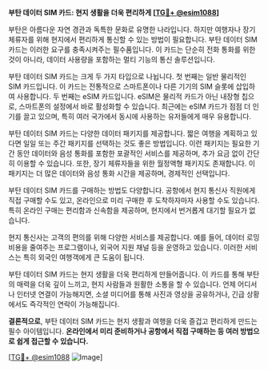 **부탄 데이터 SIM 카드: 현지 생활을 더욱 편리하게 [[TG💪+ @esim1088](https://t.me/s/esim1088)]**

부탄은 아름다운 자연 경관과 독특한 문화로 유명한 나라입니다. 하지만 여행자나 장기 체류자를 위해 현지에서 편리하게 통신할 수 있는 방법이 필요합니다. 부탄 데이터 SIM 카드는 이러한 요구를 충족시켜주는 필수품입니다. 이 카드는 단순히 전화 통화를 위한 것이 아니라, 데이터 사용량을 포함하는 멀티 기능의 통신 솔루션입니다.

부탄 데이터 SIM 카드는 크게 두 가지 타입으로 나뉩니다. 첫 번째는 일반 물리적인 SIM 카드입니다. 이 카드는 전통적으로 스마트폰이나 다른 기기의 SIM 슬롯에 삽입하여 사용합니다. 두 번째는 eSIM 카드입니다. eSIM은 물리적 카드가 아닌 내장형 칩으로, 스마트폰의 설정에서 바로 활성화할 수 있습니다. 최근에는 eSIM 카드가 점점 더 인기를 끌고 있으며, 특히 여러 국가에서 동시에 사용하는 유저들에게 매우 유용합니다.

부탄 데이터 SIM 카드는 다양한 데이터 패키지를 제공합니다. 짧은 여행을 계획하고 있다면 일일 또는 주간 패키지를 선택하는 것도 좋은 방법입니다. 이런 패키지는 필요한 기간 동안 데이터와 음성 통화를 포함한 포괄적인 서비스를 제공하며, 추가 요금 없이 간단히 이용할 수 있습니다. 또한, 장기 체류자들을 위한 월정액형 패키지도 존재합니다. 이 패키지는 더 많은 데이터와 음성 통화 시간을 제공하며, 경제적인 선택입니다.

부탄 데이터 SIM 카드를 구매하는 방법도 다양합니다. 공항에서 현지 통신사 직원에게 직접 구매할 수도 있고, 온라인으로 미리 구매한 후 도착하자마자 사용할 수도 있습니다. 특히 온라인 구매는 편리함과 신속함을 제공하며, 현지에서 번거롭게 대기할 필요가 없습니다.

현지 통신사는 고객의 편의를 위해 다양한 서비스를 제공합니다. 예를 들어, 데이터 로밍 비용을 줄여주는 프로그램이나, 외국어 지원 채널 등을 운영하고 있습니다. 이러한 서비스는 특히 외국인 여행객에게 큰 도움이 됩니다.

부탄 데이터 SIM 카드는 현지 생활을 더욱 편리하게 만들어줍니다. 이 카드를 통해 부탄의 매력을 더욱 깊이 느끼고, 현지 사람들과 원활한 소통을 할 수 있습니다. 언제 어디서나 인터넷 연결이 가능해지면, 소셜 미디어를 통해 사진과 영상을 공유하거나, 긴급 상황에서도 즉각적인 연락이 가능해집니다.

**결론적으로**, 부탄 데이터 SIM 카드는 현지 생활과 여행을 더욱 즐겁고 편리하게 만드는 필수 아이템입니다. **온라인에서 미리 준비하거나 공항에서 직접 구매하는 등 여러 방법으로 쉽게 접근할 수 있습니다.**

[[TG💪+ @esim1088](https://t.me/s/esim1088) ![Image](https://i.postimg.cc/Y0z9fWf4/image.png)]